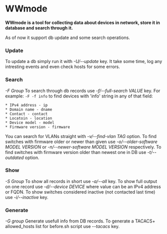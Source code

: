 WWmode
======

**WWmode is a tool for collecting data about devices in network, store it in
database and search through it.**

As of now it support db update and some search operations.

### Update

To update a db simply run it with *-U/--update* key. It take some time, log any
intresting events and even check hosts for some errors.

### Search

*-F Group*
To search through db records use *-f/--full-search VALUE* key. 
For example: `-F -f info` to find devices with 'info' string in any of that
field:
    
    * IPv4 address - ip
    * Domain name - dname 
    * Contact - contact
    * Locatoin - location
    * Device model - model
    * Firmware version - firmware

You can search for VLANs straight with *-v/--find-vlan TAG* option.
To find switches with firmware older or newer than given use 
*-o/--older-software MODEL VERSION* or *-n/--newer-software MODEL VERSION* 
respectively.
To find switches with firmware version older than newest one in DB use
*-t/--outdated* option.

### Show

*-S Group*
To show all records in short use *-a/--all* key. To show full output on one
record use *-d/--device DEVICE* where value can be an IPv4 address or FQDN. To show
switches considered inactive (not contacted last time) use *-i/--inactive* key.


### Generate

*-G group*
Generate usefull info from DB records. To generate a TACACS+ allowed\_hosts list
for before.sh script use *--tacacs* key.
